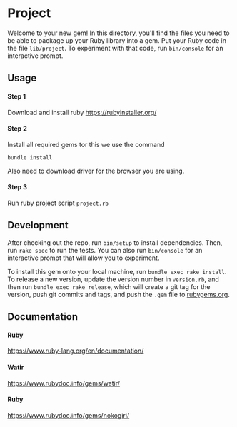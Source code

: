 # Project

Welcome to your new gem! In this directory, you'll find the files you need to be able to package up your Ruby library into a gem. Put your Ruby code in the file `lib/project`. To experiment with that code, run `bin/console` for an interactive prompt.


## Usage

#### Step 1
Download and install ruby https://rubyinstaller.org/

#### Step 2
Install all required gems tor this we use the command

``bundle install``

Also need to download driver for the browser you are using.

#### Step 3
Run ruby project script
``project.rb``

## Development

After checking out the repo, run `bin/setup` to install dependencies. Then, run `rake spec` to run the tests. You can also run `bin/console` for an interactive prompt that will allow you to experiment.

To install this gem onto your local machine, run `bundle exec rake install`. To release a new version, update the version number in `version.rb`, and then run `bundle exec rake release`, which will create a git tag for the version, push git commits and tags, and push the `.gem` file to [rubygems.org](https://rubygems.org).

## Documentation

#### Ruby 
https://www.ruby-lang.org/en/documentation/

#### Watir 
https://www.rubydoc.info/gems/watir/

#### Ruby 
https://www.rubydoc.info/gems/nokogiri/
